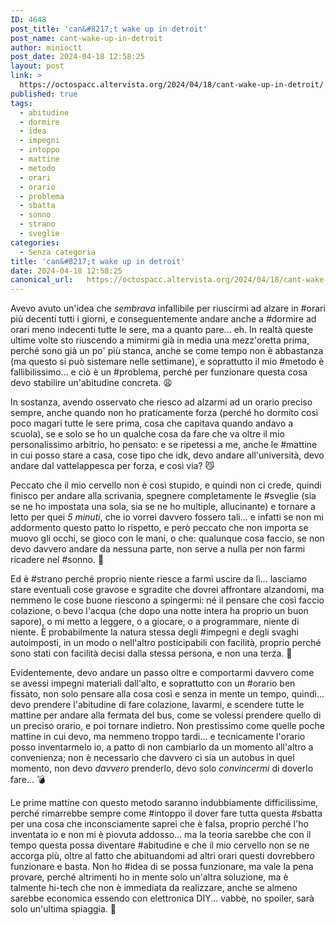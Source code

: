 ```yaml
---
ID: 4648
post_title: 'can&#8217;t wake up in detroit'
post_name: cant-wake-up-in-detroit
author: minioctt
post_date: 2024-04-18 12:58:25
layout: post
link: >
  https://octospacc.altervista.org/2024/04/18/cant-wake-up-in-detroit/
published: true
tags:
  - abitudine
  - dormire
  - idea
  - impegni
  - intoppo
  - mattine
  - metodo
  - orari
  - orario
  - problema
  - sbatta
  - sonno
  - strano
  - sveglie
categories:
  - Senza categoria
title: 'can&#8217;t wake up in detroit'
date: 2024-04-18 12:58:25
canonical_url:   https://octospacc.altervista.org/2024/04/18/cant-wake-up-in-detroit/
---
```

<!-- wp:paragraph -->
<p>Avevo avuto un'idea che <em>sembrava</em> infallibile per riuscirmi ad alzare in #orari più decenti tutti i giorni, e conseguentemente andare anche a #dormire ad orari meno indecenti tutte le sere, ma a quanto pare... eh. In realtà queste ultime volte sto riuscendo a mimirmi già in media una mezz'oretta prima, perché sono già un po' più stanca, anche se come tempo non è abbastanza (ma questo si può sistemare nelle settimane), e soprattutto il mio #metodo è fallibilissimo... e ciò è un #problema, perché per funzionare questa cosa devo stabilire un'abitudine concreta. 😩️</p>
<!-- /wp:paragraph -->

<!-- wp:paragraph -->
<p>In sostanza, avendo osservato che riesco ad alzarmi ad un orario preciso sempre, anche quando non ho praticamente forza (perché ho dormito così poco magari tutte le sere prima, cosa che capitava quando andavo a scuola), se e solo se ho un qualche cosa da fare che va oltre il mio personalissimo arbitrio, ho pensato: e se ripetessi a me, anche le #mattine in cui posso stare a casa, cose tipo che idk, devo andare all'università, devo andare dal vattelappesca per forza, e così via? 😼️</p>
<!-- /wp:paragraph -->

<!-- wp:paragraph -->
<p>Peccato che il mio cervello non è così stupido, e quindi non ci crede, quindi finisco per andare alla scrivania, spegnere completamente le #sveglie (sia se ne ho impostata una sola, sia se ne ho multiple, allucinante) e tornare a letto per quei <em>5 minuti</em>, che io vorrei davvero fossero tali... e infatti se non mi addormento questo patto lo rispetto, e però peccato che non importa se muovo gli occhi, se gioco con le mani, o che: qualunque cosa faccio, se non devo davvero andare da nessuna parte, non serve a nulla per non farmi ricadere nel #sonno. 🐼️</p>
<!-- /wp:paragraph -->

<!-- wp:paragraph -->
<p>Ed è #strano perché proprio niente riesce a farmi uscire da lì... lasciamo stare eventuali cose gravose e sgradite che dovrei affrontare alzandomi, ma nemmeno le cose buone riescono a spingermi: né il pensare che così faccio colazione, o bevo l'acqua (che dopo una notte intera ha proprio un buon sapore), o mi metto a leggere, o a giocare, o a programmare, niente di niente. È probabilmente la natura stessa degli #impegni e degli svaghi autoimposti, in un modo o nell'altro posticipabili con facilità, proprio perché sono stati con facilità decisi dalla stessa persona, e non una terza. 💃️</p>
<!-- /wp:paragraph -->

<!-- wp:paragraph -->
<p>Evidentemente, devo andare un passo oltre e comportarmi davvero come se avessi impegni materiali dall'alto, e soprattutto con un #orario ben fissato, non solo pensare alla cosa così e senza in mente un tempo, quindi... devo prendere l'abitudine di fare colazione, lavarmi, e scendere tutte le mattine per andare alla fermata del bus, come se volessi prendere quello di un preciso orario, e poi tornare indietro. Non prestissimo come quelle poche mattine in cui devo, ma nemmeno troppo tardi... e tecnicamente l'orario posso inventarmelo io, a patto di non cambiarlo da un momento all'altro a convenienza; non è necessario che davvero ci sia un autobus in quel momento, non devo <em>davvero</em> prenderlo, devo solo <em>convincermi</em> di doverlo fare... 💣️</p>
<!-- /wp:paragraph -->

<!-- wp:paragraph -->
<p>Le prime mattine con questo metodo saranno indubbiamente difficilissime, perché rimarrebbe sempre come #intoppo il dover fare tutta questa #sbatta per una cosa che inconsciamente saprei che è falsa, proprio perché l'ho inventata io e non mi è piovuta addosso... ma la teoria sarebbe che con il tempo questa possa diventare #abitudine e che il mio cervello non se ne accorga più, oltre al fatto che abituandomi ad altri orari questi dovrebbero funzionare e basta. Non ho #idea di se possa funzionare, ma vale la pena provare, perché altrimenti ho in mente solo un'altra soluzione, ma è talmente hi-tech che non è immediata da realizzare, anche se almeno sarebbe economica essendo con elettronica DIY... vabbè, no spoiler, sarà solo un'ultima spiaggia. 🔪️</p>
<!-- /wp:paragraph -->